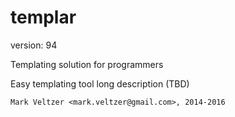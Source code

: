 templar
=======

version: 94

Templating solution for programmers

Easy templating tool long description (TBD)

	Mark Veltzer <mark.veltzer@gmail.com>, 2014-2016
